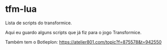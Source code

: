 # tfm-lua
Lista de scripts do transformice.

Aqui eu guardo alguns scripts que já fiz para o jogo Transformice.

Também tem o Botleplon: https://atelier801.com/topic?f=875578&t=942550
